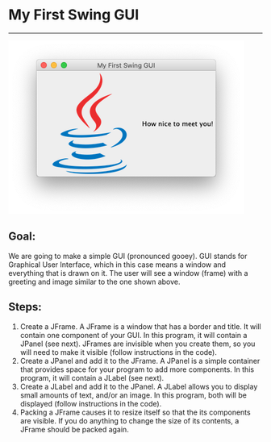 

# My First Swing GUI

<hr/>
<img src="./images/myFirstSwingGui.png"/>

## Goal:

We are going to make a simple GUI (pronounced gooey). GUI stands for Graphical User Interface, which in this case means a window and everything that is drawn on it. The user will see a window (frame) with a greeting and image similar to the one shown above.

## Steps:

1. Create a JFrame. A JFrame is a window that has a border and title. It will contain one component of your GUI. In this program, it will contain a JPanel (see next). JFrames are invisible when you create them, so you will need to make it visible (follow instructions in the code).
2. Create a JPanel and add it to the JFrame. A JPanel is a simple container that provides space for your program to add more components. In this program, it will contain a JLabel (see next).
3. Create a JLabel and add it to the JPanel. A JLabel allows you to display small amounts of text, and/or an image. In this program, both will be displayed (follow instructions in the code).
4. Packing a JFrame causes it to resize itself so that the its components are visible. If you do anything to change the size of its contents, a JFrame should be packed again.




